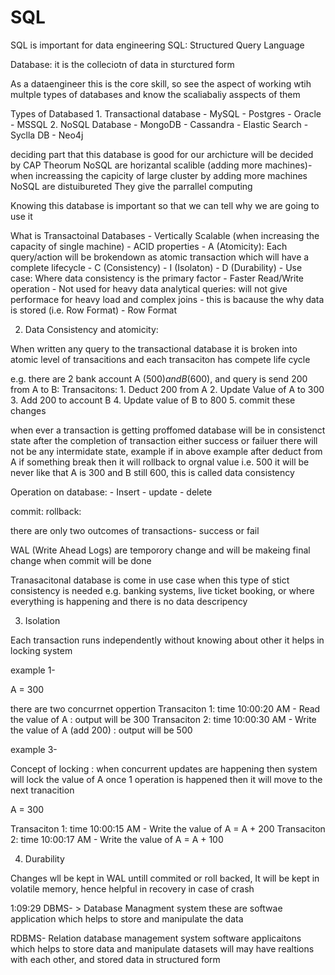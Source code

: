 # SQL

SQL is important for data engineering
SQL: Structured Query Language

Database: it is the colleciotn of data in sturctured form

As a dataengineer this is the core skill, so see the aspect of working wtih multple types of databases and know the scaliabaliy asspects of them

Types of Databased
    1. Transactional database
        - MySQL
        - Postgres
        - Oracle
        - MSSQL
    2. NoSQL Database
        - MongoDB
        - Cassandra
        - Elastic Search
        - Syclla DB
        - Neo4j

deciding part that this database is good for our archicture will be decided by CAP Theorum
NoSQL are horizantal scalible (adding more machines)- when increassing the capicity of large cluster by adding more machines
NoSQL are distuibureted
They give the parrallel computing


Knowing this database is important so that we can tell why we are going to use it

What is Transactoinal Databases
    - Vertically Scalable (when increasing the capacity of single machine)
    - ACID properties
        - A (Atomicity): Each query/action will be brokendown as atomic transaction which will have a complete lifecycle
        - C (Consistency)
        - I (Isolaton)
        - D (Durability)
    - Use case: Where data consistency is the primary factor
    - Faster Read/Write operation
    - Not used for heavy data analytical queries: will not give performace for heavy load and complex joins
        - this is bacause the why data is stored (i.e. Row Format)
    - Row Format


2. Data Consistency and atomicity: 

When written any query to the transactional database it is broken into atomic level of transacitions and each transaciton has compete life cycle 

e.g. there are 2 bank account A ($500) and B($600), and query is send 200 from A to B: 
Transacitons: 
    1. Deduct 200 from A
    2. Update Value of A to 300
    3. Add 200 to account B
    4. Update value of B to 800
    5. commit these changes

when ever a transaction is getting proffomed database will be in consistenct state after the completion of transaction either success or failuer there will not be any intermidate state, example if in above example after deduct from A if something break then it will rollback to orgnal value i.e. 500 it will be never like that A is 300 and B still 600, this is called data consistency

Operation on database:
    - Insert
    - update
    - delete

commit: 
rollback: 

there are only two outcomes of transactions- 
success 
or fail

WAL (Write Ahead Logs) are temporory change and will be makeing final change when commit will be done


Tranasacitonal database is come in use case when this type of stict consistency is needed e.g. banking systems, live ticket booking, or where everything is happening and there is no data descripency 


3. Isolation 
    
Each transaction runs independently without knowing about other
it helps in locking system 

example 1- 

A = 300

there are two concurrnet oppertion 
Transaciton 1: time 10:00:20 AM - Read the value of A : output will be 300
Transaciton 2: time 10:00:30 AM - Write the value of A (add 200) : output will be 500


example 3-

Concept of locking : when concurrent updates are happening then system will lock the value of A once 1 operation is happened then it will move to the next tranacition 

A = 300 

Transaciton 1: time 10:00:15 AM - Write the value of A = A + 200
Transaciton 2: time 10:00:17 AM - Write the value of A = A + 100

4. Durability 

Changes wll be kept in WAL untill commited or roll backed, It will be kept in volatile memory, hence helpful in recovery in case of crash



1:09:29
DBMS- > Database Managment system
these are softwae application which helps to store and manipulate the data

RDBMS- Relation database management system
software applicaitons which helps to store data and manipulate datasets will may have realtions with each other, and stored data in structured form